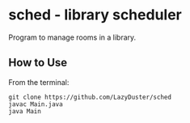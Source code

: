 # sched - library scheduler
Program to manage rooms in a library.

## How to Use
From the terminal:
```
git clone https://github.com/LazyDuster/sched
javac Main.java
java Main
```